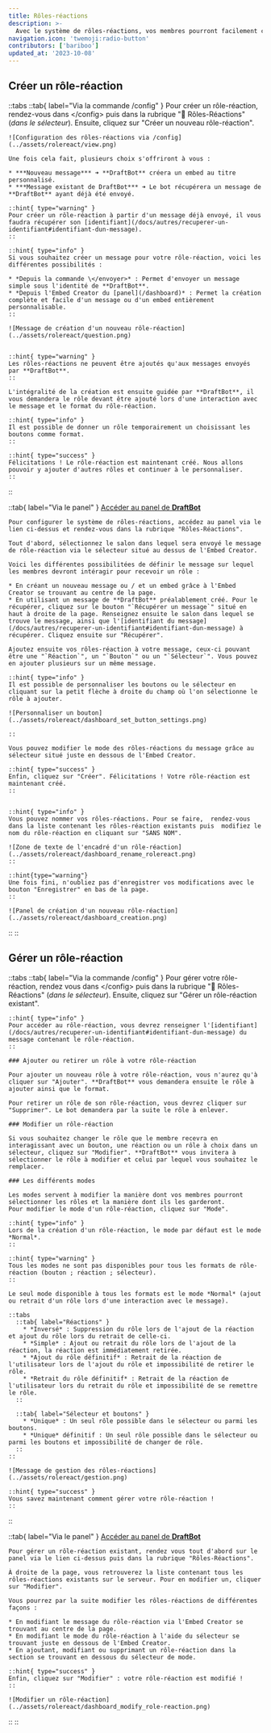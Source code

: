 ```yaml
---
title: Rôles-réactions
description: >-
  Avec le système de rôles-réactions, vos membres pourront facilement choisir des rôles parmi une liste définie, que ce soit depuis un sélecteur, des boutons ou des réactions.
navigation.icon: 'twemoji:radio-button'
contributors: ['bariboo']
updated_at: '2023-10-08'
---
```


## Créer un rôle-réaction

::tabs
  ::tab{ label="Via la commande /config" }
    Pour créer un rôle-réaction, rendez-vous dans \</config> puis dans la rubrique "🧿 Rôles-Réactions" (*dans le sélecteur*). Ensuite, cliquez sur "Créer un nouveau rôle-réaction".

    ![Configuration des rôles-réactions via /config](../assets/rolereact/view.png)

    Une fois cela fait, plusieurs choix s'offriront à vous :

    * ***Nouveau message*** ➜ **DraftBot** créera un embed au titre personnalisé.
    * ***Message existant de DraftBot*** ➜ Le bot récupérera un message de **DraftBot** ayant déjà été envoyé.

    ::hint{ type="warning" }
    Pour créer un rôle-réaction à partir d'un message déjà envoyé, il vous faudra récupérer son [identifiant](/docs/autres/recuperer-un-identifiant#identifiant-dun-message).
    ::

    ::hint{ type="info" }
    Si vous souhaitez créer un message pour votre rôle-réaction, voici les différentes possibilités :

    * *Depuis la commande \</envoyer>* : Permet d'envoyer un message simple sous l'identité de **DraftBot**.
    * *Depuis l'Embed Creator du [panel](/dashboard)* : Permet la création complète et facile d'un message ou d'un embed entièrement personnalisable.
    ::

    ![Message de création d'un nouveau rôle-réaction](../assets/rolereact/question.png)


    ::hint{ type="warning" }
    Les rôles-réactions ne peuvent être ajoutés qu'aux messages envoyés par **DraftBot**.
    ::

    L'intégralité de la création est ensuite guidée par **DraftBot**, il vous demandera le rôle devant être ajouté lors d'une interaction avec le message et le format du rôle-réaction.

    ::hint{ type="info" }
    Il est possible de donner un rôle temporairement un choisissant les boutons comme format.
    ::

    ::hint{ type="success" }
    Félicitations ! Le rôle-réaction est maintenant créé. Nous allons pouvoir y ajouter d'autres rôles et continuer à le personnaliser.
    ::
  ::

  ::tab{ label="Via le panel" }
    [Accéder au panel de **DraftBot**](/dashboard)

    Pour configurer le système de rôles-réactions, accédez au panel via le lien ci-dessus et rendez-vous dans la rubrique "Rôles-Réactions".

    Tout d'abord, sélectionnez le salon dans lequel sera envoyé le message de rôle-réaction via le sélecteur situé au dessus de l'Embed Creator.

    Voici les différentes possibilitées de définir le message sur lequel les membres devront intéragir pour recevoir un rôle :

    * En créant un nouveau message ou / et un embed grâce à l'Embed Creator se trouvant au centre de la page.
    * En utilisant un message de **DraftBot** préalablement créé. Pour le récupérer, cliquez sur le bouton "`Récupérer un message`" situé en haut à droite de la page. Renseignez ensuite le salon dans lequel se trouve le message, ainsi que l'[identifiant du message](/docs/autres/recuperer-un-identifiant#identifiant-dun-message) à récupérer. Cliquez ensuite sur "Récupérer".

    Ajoutez ensuite vos rôles-réaction à votre message, ceux-ci pouvant être une "`Réaction`", un "`Bouton`" ou un "`Sélecteur`". Vous pouvez en ajouter plusieurs sur un même message.

    ::hint{ type="info" }
    Il est possible de personnaliser les boutons ou le sélecteur en cliquant sur la petit flèche à droite du champ où l'on sélectionne le rôle à ajouter.

    ![Personnaliser un bouton](../assets/rolereact/dashboard_set_button_settings.png)

    ::

    Vous pouvez modifier le mode des rôles-réactions du message grâce au sélecteur situé juste en dessous de l'Embed Creator.

    ::hint{ type="success" }
    Enfin, cliquez sur "Créer". Félicitations ! Votre rôle-réaction est maintenant créé.
    ::


    ::hint{ type="info" }
    Vous pouvez nommer vos rôles-réactions. Pour se faire,  rendez-vous dans la liste contenant les rôles-réaction existants puis  modifiez le nom du rôle-réaction en cliquant sur "SANS NOM".

    ![Zone de texte de l'encadré d'un rôle-réaction](../assets/rolereact/dashboard_rename_rolereact.png)
    ::

    ::hint{type="warning"}
    Une fois fini, n'oubliez pas d'enregistrer vos modifications avec le bouton "Enregistrer" en bas de la page.
    ::

    ![Panel de création d'un nouveau rôle-réaction](../assets/rolereact/dashboard_creation.png)
  ::
::

## Gérer un rôle-réaction

::tabs
  ::tab{ label="Via la commande /config" }
    Pour gérer votre rôle-réaction, rendez vous dans \</config> puis dans la rubrique "🧿 Rôles-Réactions" (*dans le sélecteur*). Ensuite, cliquez sur "Gérer un rôle-réaction existant".

    ::hint{ type="info" }
    Pour accéder au rôle-réaction, vous devrez renseigner l'[identifiant](/docs/autres/recuperer-un-identifiant#identifiant-dun-message) du message contenant le rôle-réaction.
    ::

    ### Ajouter ou retirer un rôle à votre rôle-réaction

    Pour ajouter un nouveau rôle à votre rôle-réaction, vous n'aurez qu'à cliquer sur "Ajouter". **DraftBot** vous demandera ensuite le rôle à ajouter ainsi que le format.

    Pour retirer un rôle de son rôle-réaction, vous devrez cliquer sur "Supprimer". Le bot demandera par la suite le rôle à enlever.

    ### Modifier un rôle-réaction

    Si vous souhaitez changer le rôle que le membre recevra en interagissant avec un bouton, une réaction ou un rôle à choix dans un sélecteur, cliquez sur "Modifier". **DraftBot** vous invitera à sélectionner le rôle à modifier et celui par lequel vous souhaitez le remplacer.

    ### Les différents modes

    Les modes servent à modifier la manière dont vos membres pourront sélectionner les rôles et la manière dont ils les garderont.
    Pour modifier le mode d'un rôle-réaction, cliquez sur "Mode".

    ::hint{ type="info" }
    Lors de la création d'un rôle-réaction, le mode par défaut est le mode *Normal*.
    ::

    ::hint{ type="warning" }
    Tous les modes ne sont pas disponibles pour tous les formats de rôle-réaction (bouton ; réaction ; sélecteur).
    ::

    Le seul mode disponible à tous les formats est le mode *Normal* (ajout ou retrait d'un rôle lors d'une interaction avec le message).

    ::tabs
      ::tab{ label="Réactions" }
        * *Inversé* : Suppression du rôle lors de l'ajout de la réaction et ajout du rôle lors du retrait de celle-ci.
        * *Simple* : Ajout ou retrait du rôle lors de l'ajout de la réaction, la réaction est immédiatement retirée.
        * *Ajout du rôle définitif* : Retrait de la réaction de l'utilisateur lors de l'ajout du rôle et impossibilité de retirer le rôle.
        * *Retrait du rôle définitif* : Retrait de la réaction de l'utilisateur lors du retrait du rôle et impossibilité de se remettre le rôle.
      ::

      ::tab{ label="Sélecteur et boutons" }
        * *Unique* : Un seul rôle possible dans le sélecteur ou parmi les boutons.
        * *Unique* définitif : Un seul rôle possible dans le sélecteur ou parmi les boutons et impossibilité de changer de rôle.
      ::
    ::

    ![Message de gestion des rôles-réactions](../assets/rolereact/gestion.png)

    ::hint{ type="success" }
    Vous savez maintenant comment gérer votre rôle-réaction !
    ::
  ::

  ::tab{ label="Via le panel" }
    [Accéder au panel de **DraftBot**](/dashboard)

    Pour gérer un rôle-réaction existant, rendez vous tout d'abord sur le panel via le lien ci-dessus puis dans la rubrique "Rôles-Réactions".

    À droite de la page, vous retrouverez la liste contenant tous les rôles-réactions existants sur le serveur. Pour en modifier un, cliquer sur "Modifier".

    Vous pourrez par la suite modifier les rôles-réactions de différentes façons :

    * En modifiant le message du rôle-réaction via l'Embed Creator se trouvant au centre de la page.
    * En modifiant le mode du rôle-réaction à l'aide du sélecteur se trouvant juste en dessous de l'Embed Creator.
    * En ajoutant, modifiant ou supprimant un rôle-réaction dans la section se trouvant en dessous du sélecteur de mode.

    ::hint{ type="success" }
    Enfin, cliquez sur "Modifier" : votre rôle-réaction est modifié !
    ::

    ![Modifier un rôle-réaction](../assets/rolereact/dashboard_modify_role-reaction.png)
  ::
::
